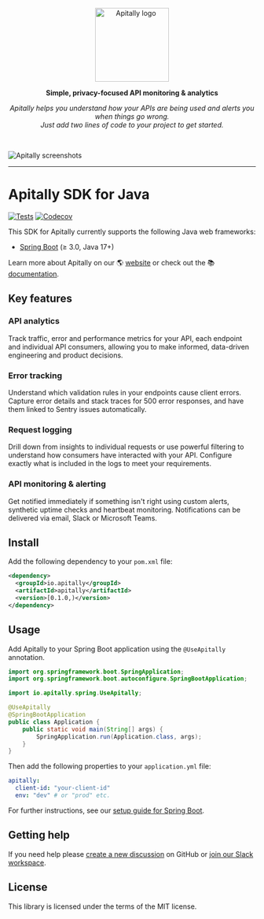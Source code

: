 <p align="center">
  <a href="https://apitally.io" target="_blank">
    <picture>
      <source media="(prefers-color-scheme: dark)" srcset="https://assets.apitally.io/logos/logo-vertical-dark.png">
      <source media="(prefers-color-scheme: light)" srcset="https://assets.apitally.io/logos/logo-vertical-light.png">
      <img alt="Apitally logo" src="https://assets.apitally.io/logos/logo-vertical-light.png" width="150">
    </picture>
  </a>
</p>

<p align="center"><b>Simple, privacy-focused API monitoring & analytics</b></p>

<p align="center"><i>Apitally helps you understand how your APIs are being used and alerts you when things go wrong.<br>Just add two lines of code to your project to get started.</i></p>
<br>

![Apitally screenshots](https://assets.apitally.io/screenshots/overview.png)

---

# Apitally SDK for Java

[![Tests](https://github.com/apitally/apitally-java/actions/workflows/tests.yaml/badge.svg?event=push)](https://github.com/apitally/apitally-java/actions)
[![Codecov](https://codecov.io/gh/apitally/apitally-java/graph/badge.svg?token=sV0D4JeWG6)](https://codecov.io/gh/apitally/apitally-java)

This SDK for Apitally currently supports the following Java web frameworks:

- [Spring Boot](https://docs.apitally.io/frameworks/spring-boot) (≥ 3.0, Java
  17+)

Learn more about Apitally on our 🌎 [website](https://apitally.io) or check out
the 📚 [documentation](https://docs.apitally.io).

## Key features

### API analytics

Track traffic, error and performance metrics for your API, each endpoint and
individual API consumers, allowing you to make informed, data-driven engineering
and product decisions.

### Error tracking

Understand which validation rules in your endpoints cause client errors. Capture
error details and stack traces for 500 error responses, and have them linked to
Sentry issues automatically.

### Request logging

Drill down from insights to individual requests or use powerful filtering to
understand how consumers have interacted with your API. Configure exactly what
is included in the logs to meet your requirements.

### API monitoring & alerting

Get notified immediately if something isn't right using custom alerts, synthetic
uptime checks and heartbeat monitoring. Notifications can be delivered via
email, Slack or Microsoft Teams.

## Install

Add the following dependency to your `pom.xml` file:

```xml
<dependency>
  <groupId>io.apitally</groupId>
  <artifactId>apitally</artifactId>
  <version>[0.1.0,)</version>
</dependency>
```

## Usage

Add Apitally to your Spring Boot application using the `@UseApitally`
annotation.

```java
import org.springframework.boot.SpringApplication;
import org.springframework.boot.autoconfigure.SpringBootApplication;

import io.apitally.spring.UseApitally;

@UseApitally
@SpringBootApplication
public class Application {
    public static void main(String[] args) {
        SpringApplication.run(Application.class, args);
    }
}
```

Then add the following properties to your `application.yml` file:

```yaml
apitally:
  client-id: "your-client-id"
  env: "dev" # or "prod" etc.
```

For further instructions, see our
[setup guide for Spring Boot](https://docs.apitally.io/frameworks/spring-boot).

## Getting help

If you need help please
[create a new discussion](https://github.com/orgs/apitally/discussions/categories/q-a)
on GitHub or
[join our Slack workspace](https://join.slack.com/t/apitally-community/shared_invite/zt-2b3xxqhdu-9RMq2HyZbR79wtzNLoGHrg).

## License

This library is licensed under the terms of the MIT license.
